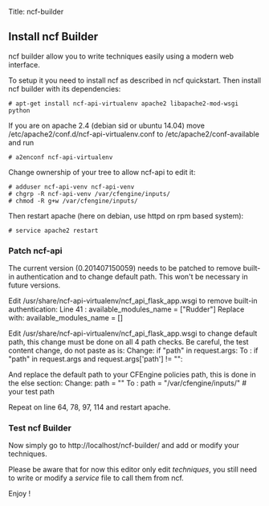 Title: ncf-builder


## Install ncf Builder

ncf builder allow you to write techniques easily using a modern web interface.

To setup it you need to install ncf as described in ncf quickstart.
Then install ncf builder with its dependencies:

	# apt-get install ncf-api-virtualenv apache2 libapache2-mod-wsgi python

If you are on apache 2.4 (debian sid or ubuntu 14.04) move /etc/apache2/conf.d/ncf-api-virtualenv.conf to /etc/apache2/conf-available and run 

	# a2enconf ncf-api-virtualenv

Change ownership of your tree to allow ncf-api to edit it:

	# adduser ncf-api-venv ncf-api-venv
	# chgrp -R ncf-api-venv /var/cfengine/inputs/
	# chmod -R g+w /var/cfengine/inputs/

Then restart apache (here on debian, use httpd on rpm based system):

	# service apache2 restart

### Patch ncf-api

The current version (0.201407150059) needs to be patched to remove built-in authentication and to change default path. 
This won't be necessary in future versions.

Edit /usr/share/ncf-api-virtualenv/ncf_api_flask_app.wsgi to remove built-in authentication:
	Line 41     : available_modules_name = ["Rudder"] 
	Replace with: available_modules_name = []

Edit /usr/share/ncf-api-virtualenv/ncf_api_flask_app.wsgi to change default path, this change must be done on all 4 path checks.
Be careful, the test content change, do not paste as is: 
	Change: if "path" in request.args:
	To    : if "path" in request.args and request.args['path'] != "":

And replace the default path to your CFEngine policies path, this is done in the else section:
	Change: path = ""
	To    : path = "/var/cfengine/inputs/" # your test path

Repeat on line 64, 78, 97, 114 and restart apache.

### Test ncf Builder

Now simply go to http://localhost/ncf-builder/ and add or modify your techniques.

Please be aware that for now this editor only edit *techniques*, you still need to write or modify a *service* file to call them from ncf.

Enjoy !
